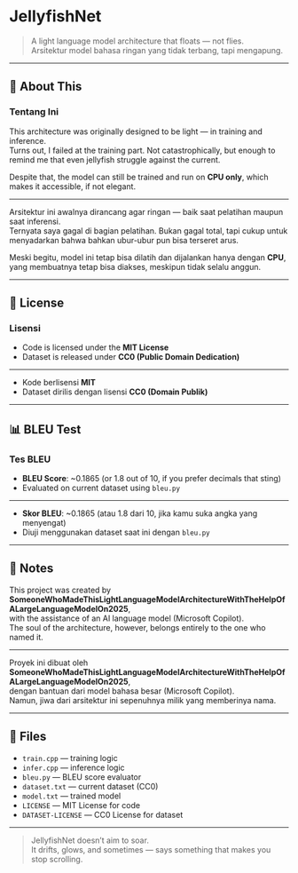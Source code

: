 # JellyfishNet

> A light language model architecture that floats — not flies.  
> Arsitektur model bahasa ringan yang tidak terbang, tapi mengapung.

---

## 🧠 About This  
### Tentang Ini

This architecture was originally designed to be light — in training and inference.  
Turns out, I failed at the training part. Not catastrophically, but enough to remind me that even jellyfish struggle against the current.

Despite that, the model can still be trained and run on **CPU only**, which makes it accessible, if not elegant.

---

Arsitektur ini awalnya dirancang agar ringan — baik saat pelatihan maupun saat inferensi.  
Ternyata saya gagal di bagian pelatihan. Bukan gagal total, tapi cukup untuk menyadarkan bahwa bahkan ubur-ubur pun bisa terseret arus.

Meski begitu, model ini tetap bisa dilatih dan dijalankan hanya dengan **CPU**, yang membuatnya tetap bisa diakses, meskipun tidak selalu anggun.

---

## 📜 License  
### Lisensi

- Code is licensed under the **MIT License**  
- Dataset is released under **CC0 (Public Domain Dedication)**

---

- Kode berlisensi **MIT**  
- Dataset dirilis dengan lisensi **CC0 (Domain Publik)**

---

## 📊 BLEU Test  
### Tes BLEU

- **BLEU Score**: ~0.1865 (or 1.8 out of 10, if you prefer decimals that sting)  
- Evaluated on current dataset using `bleu.py`

---

- **Skor BLEU**: ~0.1865 (atau 1.8 dari 10, jika kamu suka angka yang menyengat)  
- Diuji menggunakan dataset saat ini dengan `bleu.py`

---

## 🪼 Notes

This project was created by  
**SomeoneWhoMadeThisLightLanguageModelArchitectureWithTheHelpOfALargeLanguageModelOn2025**,  
with the assistance of an AI language model (Microsoft Copilot).  
The soul of the architecture, however, belongs entirely to the one who named it.

---

Proyek ini dibuat oleh  
**SomeoneWhoMadeThisLightLanguageModelArchitectureWithTheHelpOfALargeLanguageModelOn2025**,  
dengan bantuan dari model bahasa besar (Microsoft Copilot).  
Namun, jiwa dari arsitektur ini sepenuhnya milik yang memberinya nama.

---

## 🧪 Files

- `train.cpp` — training logic  
- `infer.cpp` — inference logic  
- `bleu.py` — BLEU score evaluator  
- `dataset.txt` — current dataset (CC0)  
- `model.txt` — trained model  
- `LICENSE` — MIT License for code  
- `DATASET-LICENSE` — CC0 License for dataset

---

> JellyfishNet doesn’t aim to soar.  
> It drifts, glows, and sometimes — says something that makes you stop scrolling.